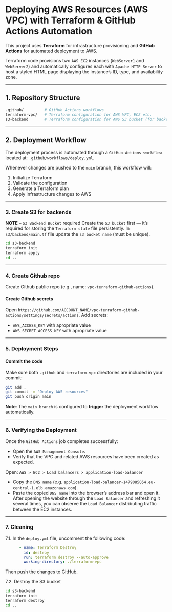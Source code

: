 # Deploying AWS Resources (AWS VPC) with Terraform & GitHub Actions Automation

This project uses **Terraform** for infrastructure provisioning and **GitHub Actions** for automated deployment to AWS.

Terraform code provisions two `AWS EC2` instances (`WebServer1` and `WebServer2`) and automatically configures each with `Apache HTTP Server` to host a styled HTML page displaying the instance’s ID, type, and availability zone.

---

## 1. Repository Structure

```bash
.github/         # GitHub Actions workflows
terraform-vpc/   # Terraform configuration for AWS VPC, EC2 etc.
s3-backend       # Terraform configuration for AWS S3 bucket (for backend)
```

---

## 2. Deployment Workflow

The deployment process is automated through a `GitHub Actions workflow` located at: `.github/workflows/deploy.yml`.

Whenever changes are pushed to the `main` branch, this workflow will:

1. Initialize Terraform
2. Validate the configuration
3. Generate a Terraform plan
4. Apply infrastructure changes to AWS

---

### 3. Create S3 for backends

**NOTE** – `S3 Backend Bucket` required
Create the `S3 bucket` first — it’s required for storing the `Terraform state` file persistently. In `s3/backend/main.tf` file update the `s3 bucket name` (must be unique).

```bash
cd s3-backend
terraform init
terraform apply
cd ..
```

---

### 4. Create Github repo

Create Github public repo (e.g., name: `vpc-terraform-github-actions`).

#### Create Github secrets 

Open `https://github.com/ACCOUNT_NAME/vpc-terraform-github-actions/settings/secrets/actions`. Add secrets:
- `AWS_ACCESS_KEY` with apropriate value
- `AWS_SECRET_ACCESS_KEY` with apropriate value

---

### 5. Deployment Steps

#### Commit the code
Make sure both `.github` and `terraform-vpc` directories are included in your commit:

```bash
git add .
git commit -m "Deploy AWS resources"
git push origin main
```

**Note**: The `main branch` is configured to **trigger** the deployment workflow automatically.

---

### 6. Verifying the Deployment

Once the `GitHub Actions` job completes successfully:
- Open the `AWS Management Console`.
- Verify that the VPC and related AWS resources have been created as expected.

Open: `AWS > EC2 > Load balancers > application-load-balancer`
- Copy the `DNS name` (e.g. `application-load-balancer-1479085054.eu-central-1.elb.amazonaws.com`).
- Paste the copied `DNS name` into the browser’s address bar and open it. After opening the website through the `Load Balancer` and refreshing it several times, you can observe the `Load Balancer` distributing traffic between the EC2 instances.


---

### 7. Cleaning

7.1. In the `deploy.yml` file, uncomment the following code:

```yaml
      - name: Terraform Destroy
        id: destroy
        run: terraform destroy --auto-approve
        working-directory: ./terraform-vpc
```

Then push the changes to GitHub.

7.2. Destroy the S3 bucket

```bash
cd s3-backend
terraform init
terraform destroy
cd ..
```